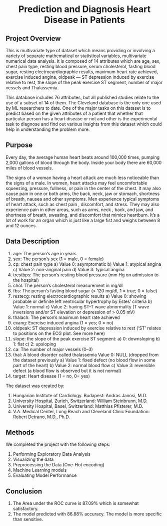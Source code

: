 # <p align = 'center'>Prediction and Diagnosis Heart Disease in Patients</p>

## Project Overview
This is multivariate type of dataset which means providing or involving a variety of separate mathematical or statistical variables, multivariate numerical data analysis. It is composed of 14 attributes which are age, sex, chest pain type, resting blood pressure, serum cholesterol, fasting blood sugar, resting electrocardiographic results, maximum heart rate achieved, exercise induced angina, oldpeak — ST depression induced by exercise relative to rest, the slope of the peak exercise ST segment, number of major vessels and Thalassemia. 

This database includes 76 attributes, but all published studies relate to the use of a subset of 14 of them. The Cleveland database is the only one used by ML researchers to date. One of the major tasks on this dataset is to predict based on the given attributes of a patient that whether that particular person has a heart disease or not and other is the experimental task to diagnose and find out various insights from this dataset which could help in understanding the problem more.

## Purpose
Every day, the average human heart beats around 100,000 times, pumping 2,000 gallons of blood through the body. Inside your body there are 60,000 miles of blood vessels.

The signs of a woman having a heart attack are much less noticeable than the signs of a male. In women, heart attacks may feel uncomfortable squeezing, pressure, fullness, or pain in the center of the chest. It may also cause pain in one or both arms, the back, neck, jaw or stomach, shortness of breath, nausea and other symptoms. Men experience typical symptoms of heart attack, such as chest pain , discomfort, and stress. They may also experience pain in other areas, such as arms, neck , back, and jaw, and shortness of breath, sweating, and discomfort that mimics heartburn.
It’s a lot of work for an organ which is just like a large fist and weighs between 8 and 12 ounces.

## Data Description
1. age: The person’s age in years
2. sex: The person’s sex (1 = male, 0 = female)
3. cp: chest pain type
a) Value 0: asymptomatic
b) Value 1: atypical angina
c) Value 2: non-anginal pain
d) Value 3: typical angina
4. trestbps: The person’s resting blood pressure (mm Hg on admission to the hospital)
5. chol: The person’s cholesterol measurement in mg/dl
6. fbs: The person’s fasting blood sugar (> 120 mg/dl, 1 = true; 0 = false)
7. restecg: resting electrocardiographic results
a) Value 0: showing probable or definite left ventricular hypertrophy by Estes’ criteria
b) Value 1: normal
c) Value 2: having ST-T wave abnormality (T wave inversions and/or ST elevation or depression of > 0.05 mV)
8. thalach: The person’s maximum heart rate achieved
9. exang: Exercise induced angina (1 = yes; 0 = no)
10. oldpeak: ST depression induced by exercise relative to rest (‘ST’ relates to positions on the ECG plot. See more here)
11. slope: the slope of the peak exercise ST segment:
a) 0: downsloping
b) 1: flat
c) 2: upsloping
12. ca: The number of major vessels (0–3)
13. thal: A blood disorder called thalassemia Value 0: NULL (dropped from the dataset previously
a) Value 1: fixed defect (no blood flow in some part of the heart)
b) Value 2: normal blood flow
c) Value 3: reversible defect (a blood flow is observed but it is not normal)
14. target: Heart disease (1 = no, 0= yes)

The dataset was created by:
1. Hungarian Institute of Cardiology. Budapest: Andras Janosi, M.D.
2. University Hospital, Zurich, Switzerland: William Steinbrunn, M.D.
3. University Hospital, Basel, Switzerland: Matthias Pfisterer, M.D.
4. V.A. Medical Center, Long Beach and Cleveland Clinic Foundation: Robert Detrano, M.D., Ph.D.

## Methods
We completed the project with the following steps:

1. Performing Exploratory Data Analysis
2. Visualizing the data
3. Preprocessing the Data (One-Hot encoding)
4. Machine Learning models
5. Evaluating Model Performance

## Conclusion
1. The Area under the ROC curve is 87.09% which is somewhat satisfactory.
2. The model predicted with 86.88% accuracy. The model is more specific than sensitive.
